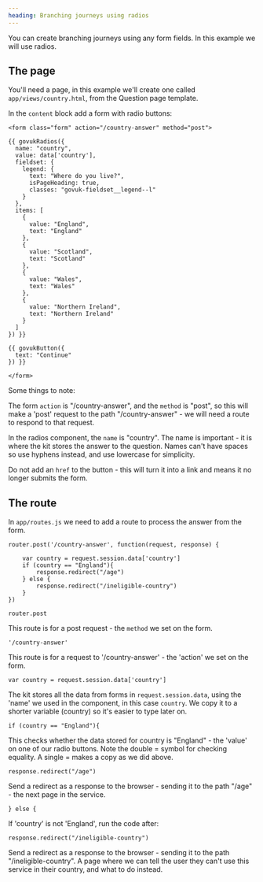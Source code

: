 ```yaml
---
heading: Branching journeys using radios
---
```


You can create branching journeys using any form fields. In this example we will use radios.

## The page

You'll need a page, in this example we'll create one called `app/views/country.html`, from the Question page template.

In the `content` block add a form with radio buttons:

```
<form class="form" action="/country-answer" method="post">

{{ govukRadios({
  name: "country",
  value: data['country'],
  fieldset: {
    legend: {
      text: "Where do you live?",
      isPageHeading: true,
      classes: "govuk-fieldset__legend--l"
    }
  },
  items: [
    {
      value: "England",
      text: "England"
    },
    {
      value: "Scotland",
      text: "Scotland"
    },
    {
      value: "Wales",
      text: "Wales"
    },
    {
      value: "Northern Ireland",
      text: "Northern Ireland"
    }
  ]
}) }}

{{ govukButton({
  text: "Continue"
}) }}

</form>
```

Some things to note:

The form `action` is "/country-answer", and the `method` is "post", so this will make a 'post' request to the path "/country-answer" - we will need a route to respond to that request.

In the radios component, the `name` is "country". The name is important - it is where the kit stores the answer to the question. Names can't have spaces so use hyphens instead, and use lowercase for simplicity.

Do not add an `href` to the button - this will turn it into a link and means it no longer submits the form.

## The route

In `app/routes.js` we need to add a route to process the answer from the form.

```
router.post('/country-answer', function(request, response) {

	var country = request.session.data['country']
	if (country == "England"){
		response.redirect("/age")
	} else {
		response.redirect("/ineligible-country")
	}
})
```

`router.post`

This route is for a post request - the `method` we set on the form.

`'/country-answer'`

This route is for a request to '/country-answer' - the 'action' we set on the form.

`var country = request.session.data['country']`

The kit stores all the data from forms in `request.session.data`, using the 'name' we used in the component, in this case `country`. We copy it to a shorter variable (country) so it's easier to type later on.

`if (country == "England"){`

This checks whether the data stored for country is "England" - the 'value' on one of our radio buttons. Note the double = symbol for checking equality. A single = makes a copy as we did above.

`response.redirect("/age")`

Send a redirect as a response to the browser - sending it to the path "/age" - the next page in the service.

`} else {`

If 'country' is not 'England', run the code after:

`response.redirect("/ineligible-country")`

Send a redirect as a response to the browser - sending it to the path "/ineligible-country". A page where we can tell the user they can't use this service in their country, and what to do instead.
